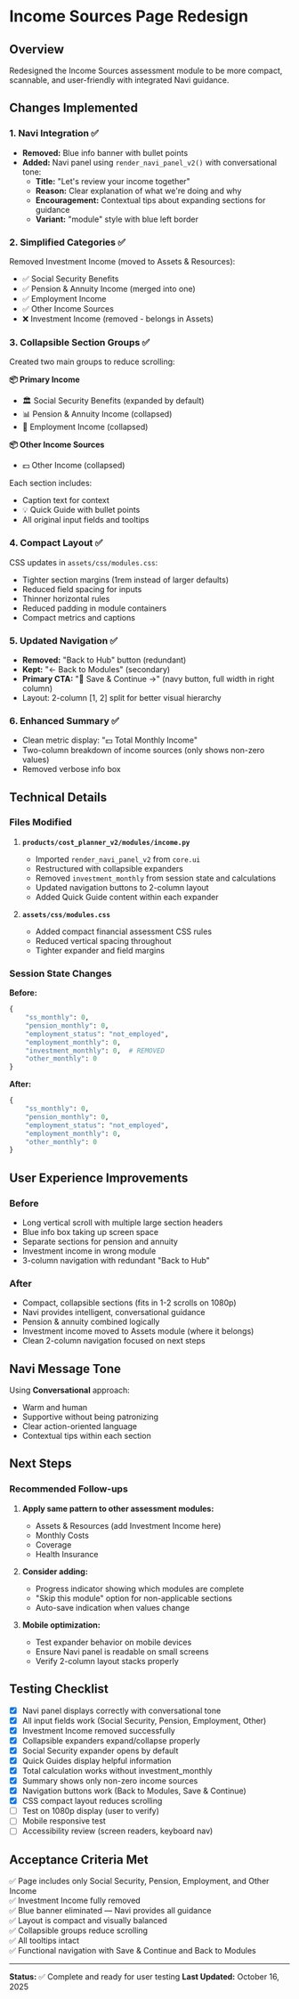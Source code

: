# Income Sources Page Redesign

## Overview
Redesigned the Income Sources assessment module to be more compact, scannable, and user-friendly with integrated Navi guidance.

## Changes Implemented

### 1. **Navi Integration** ✅
- **Removed:** Blue info banner with bullet points
- **Added:** Navi panel using `render_navi_panel_v2()` with conversational tone:
  - **Title:** "Let's review your income together"
  - **Reason:** Clear explanation of what we're doing and why
  - **Encouragement:** Contextual tips about expanding sections for guidance
  - **Variant:** "module" style with blue left border

### 2. **Simplified Categories** ✅
Removed Investment Income (moved to Assets & Resources):
- ✅ Social Security Benefits
- ✅ Pension & Annuity Income (merged into one)
- ✅ Employment Income
- ✅ Other Income Sources
- ❌ Investment Income (removed - belongs in Assets)

### 3. **Collapsible Section Groups** ✅
Created two main groups to reduce scrolling:

**📦 Primary Income**
- 🏛️ Social Security Benefits (expanded by default)
- 📊 Pension & Annuity Income (collapsed)
- 💼 Employment Income (collapsed)

**📦 Other Income Sources**
- 💵 Other Income (collapsed)

Each section includes:
- Caption text for context
- 💡 Quick Guide with bullet points
- All original input fields and tooltips

### 4. **Compact Layout** ✅
CSS updates in `assets/css/modules.css`:
- Tighter section margins (1rem instead of larger defaults)
- Reduced field spacing for inputs
- Thinner horizontal rules
- Reduced padding in module containers
- Compact metrics and captions

### 5. **Updated Navigation** ✅
- **Removed:** "Back to Hub" button (redundant)
- **Kept:** "← Back to Modules" (secondary)
- **Primary CTA:** "💾 Save & Continue →" (navy button, full width in right column)
- Layout: 2-column [1, 2] split for better visual hierarchy

### 6. **Enhanced Summary** ✅
- Clean metric display: "💵 Total Monthly Income"
- Two-column breakdown of income sources (only shows non-zero values)
- Removed verbose info box

## Technical Details

### Files Modified
1. **`products/cost_planner_v2/modules/income.py`**
   - Imported `render_navi_panel_v2` from `core.ui`
   - Restructured with collapsible expanders
   - Removed `investment_monthly` from session state and calculations
   - Updated navigation buttons to 2-column layout
   - Added Quick Guide content within each expander

2. **`assets/css/modules.css`**
   - Added compact financial assessment CSS rules
   - Reduced vertical spacing throughout
   - Tighter expander and field margins

### Session State Changes
**Before:**
```python
{
    "ss_monthly": 0,
    "pension_monthly": 0,
    "employment_status": "not_employed",
    "employment_monthly": 0,
    "investment_monthly": 0,  # REMOVED
    "other_monthly": 0
}
```

**After:**
```python
{
    "ss_monthly": 0,
    "pension_monthly": 0,
    "employment_status": "not_employed",
    "employment_monthly": 0,
    "other_monthly": 0
}
```

## User Experience Improvements

### Before
- Long vertical scroll with multiple large section headers
- Blue info box taking up screen space
- Separate sections for pension and annuity
- Investment income in wrong module
- 3-column navigation with redundant "Back to Hub"

### After
- Compact, collapsible sections (fits in 1-2 scrolls on 1080p)
- Navi provides intelligent, conversational guidance
- Pension & annuity combined logically
- Investment income moved to Assets module (where it belongs)
- Clean 2-column navigation focused on next steps

## Navi Message Tone
Using **Conversational** approach:
- Warm and human
- Supportive without being patronizing
- Clear action-oriented language
- Contextual tips within each section

## Next Steps

### Recommended Follow-ups
1. **Apply same pattern to other assessment modules:**
   - Assets & Resources (add Investment Income here)
   - Monthly Costs
   - Coverage
   - Health Insurance

2. **Consider adding:**
   - Progress indicator showing which modules are complete
   - "Skip this module" option for non-applicable sections
   - Auto-save indication when values change

3. **Mobile optimization:**
   - Test expander behavior on mobile devices
   - Ensure Navi panel is readable on small screens
   - Verify 2-column layout stacks properly

## Testing Checklist

- [x] Navi panel displays correctly with conversational tone
- [x] All input fields work (Social Security, Pension, Employment, Other)
- [x] Investment Income removed successfully
- [x] Collapsible expanders expand/collapse properly
- [x] Social Security expander opens by default
- [x] Quick Guides display helpful information
- [x] Total calculation works without investment_monthly
- [x] Summary shows only non-zero income sources
- [x] Navigation buttons work (Back to Modules, Save & Continue)
- [x] CSS compact layout reduces scrolling
- [ ] Test on 1080p display (user to verify)
- [ ] Mobile responsive test
- [ ] Accessibility review (screen readers, keyboard nav)

## Acceptance Criteria Met

✅ Page includes only Social Security, Pension, Employment, and Other Income  
✅ Investment Income fully removed  
✅ Blue banner eliminated — Navi provides all guidance  
✅ Layout is compact and visually balanced  
✅ Collapsible groups reduce scrolling  
✅ All tooltips intact  
✅ Functional navigation with Save & Continue and Back to Modules  

---

**Status:** ✅ Complete and ready for user testing
**Last Updated:** October 16, 2025
